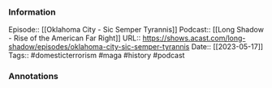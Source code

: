 ### Information

Episode:: [[Oklahoma City - Sic Semper Tyrannis]]
Podcast:: [[Long Shadow - Rise of the American Far Right]]
URL:: https://shows.acast.com/long-shadow/episodes/oklahoma-city-sic-semper-tyrannis
Date:: [[2023-05-17]]
Tags:: #domesticterrorism #maga #history 
#podcast


### Annotations

